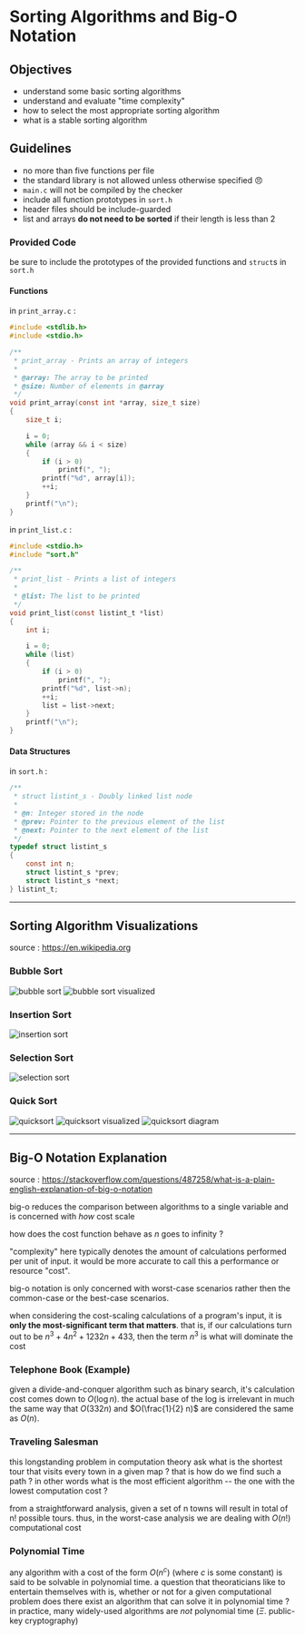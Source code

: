 # Sorting Algorithms and Big-O Notation

## Objectives
- understand some basic sorting algorithms
- understand and evaluate "time complexity"
- how to select the most appropriate sorting algorithm
- what is a stable sorting algorithm

## Guidelines
- no more than five functions per file
- the standard library is not allowed unless otherwise specified :angry:
- `main.c` will not be compiled by the checker
- include all function prototypes in `sort.h`
- header files should be include-guarded
- list and arrays **do not need to be sorted** if their length is less than 2

### Provided Code
be sure to include the prototypes of the provided functions and `struct`s in `sort.h`

#### Functions
in `print_array.c` : 
```c
#include <stdlib.h>
#include <stdio.h>

/**
 * print_array - Prints an array of integers
 *
 * @array: The array to be printed
 * @size: Number of elements in @array
 */
void print_array(const int *array, size_t size)
{
    size_t i;

    i = 0;
    while (array && i < size)
    {
        if (i > 0)
            printf(", ");
        printf("%d", array[i]);
        ++i;
    }
    printf("\n");
}
```

in `print_list.c` :
```c
#include <stdio.h>
#include "sort.h"

/**
 * print_list - Prints a list of integers
 *
 * @list: The list to be printed
 */
void print_list(const listint_t *list)
{
    int i;

    i = 0;
    while (list)
    {
        if (i > 0)
            printf(", ");
        printf("%d", list->n);
        ++i;
        list = list->next;
    }
    printf("\n");
}
```

#### Data Structures
in `sort.h` :
```c
/**
 * struct listint_s - Doubly linked list node
 *
 * @n: Integer stored in the node
 * @prev: Pointer to the previous element of the list
 * @next: Pointer to the next element of the list
 */
typedef struct listint_s
{
    const int n;
    struct listint_s *prev;
    struct listint_s *next;
} listint_t;
```

----
## Sorting Algorithm Visualizations
source : <https://en.wikipedia.org>
### Bubble Sort
![bubble sort](./assets/bubble-sort-example.gif)
![bubble sort visualized](./assets/Bubble_sort_animation.gif)
### Insertion Sort
![insertion sort](./assets/insertion-sort-example.gif)
### Selection Sort
![selection sort](./assets/selection-sort-example.gif)
### Quick Sort
![quicksort](./assets/quicksort-example.gif)
![quicksort visualized](./assets/quicksort_anim.gif)
![quicksort diagram](./assets/quicksort-diagram.png)

<!--

### Advanced
- Shell Sort
- Cocktail Shaker Sort
- Counting Sort
- Merge Sort
- Heap Sort
- Radix Sort
- Bitonic Sort
- Quick Sort - Hoare Partition Scheme

-->

----

## Big-O Notation Explanation
source : <https://stackoverflow.com/questions/487258/what-is-a-plain-english-explanation-of-big-o-notation>


big-o reduces the comparison between algorithms to a single variable and is concerned with *how* cost scale

how does the cost function behave as $n$ goes to infinity ?

"complexity" here typically denotes the amount of calculations performed per unit of input. it would be more accurate to call this a performance or resource "cost".

big-o notation is only concerned with worst-case scenarios rather then the common-case or the best-case scenarios.

when considering the cost-scaling calculations of a program's input, it is **only the most-significant term that matters**. that is, if our calculations turn out to be $n^3+4n^2+1232n+433$, then the term $n^3$ is what will dominate the cost

### Telephone Book (Example)
given a divide-and-conquer algorithm such as binary search, it's calculation cost comes down to $O(\log n)$. the actual base of the log is irrelevant in much the same way that $O(332n)$ and $O(\frac{1}{2} n)$ are considered the same as $O(n)$.

### Traveling Salesman
this longstanding problem in computation theory ask what is the shortest tour that visits every town in a given map ? that is how do we find such a path ? in other words what is the most efficient algorithm -- the one with the lowest computation cost ? 

from a straightforward analysis, given a set of n towns will result in total of n! possible tours. thus, in the worst-case analysis we are dealing with $O(n!)$ computational cost

### Polynomial Time
any algorithm with a cost of the form $O(n^c)$ (where $c$ is some constant) is said to be solvable in polynomial time. a question that theoraticians like to entertain themselves with is, whether or not for a given computational problem does there exist an algorithm that can solve it in polynomial time ? in practice, many widely-used algorithms are *not* polynomial time ($\Xi$. public-key cryptography)
